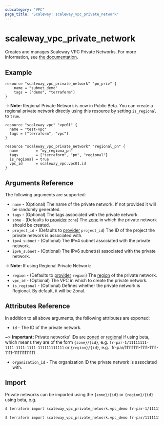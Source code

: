 ```yaml
---
subcategory: "VPC"
page_title: "Scaleway: scaleway_vpc_private_network"
---
```


# scaleway_vpc_private_network

Creates and manages Scaleway VPC Private Networks.
For more information, see [the documentation](https://developers.scaleway.com/en/products/vpc/api/#private-networks-ac2df4).

## Example

```hcl
resource "scaleway_vpc_private_network" "pn_priv" {
    name = "subnet_demo"
    tags = ["demo", "terraform"]
}
```

-> **Note:** Regional Private Network is now in Public Beta. You can create a regional private network directly using this resource by setting `is_regional` to `true`.

```hcl
resource "scaleway_vpc" "vpc01" {
  name = "test-vpc"
  tags = ["terraform", "vpc"]
}

resource "scaleway_vpc_private_network" "regional_pn" {
  name        = "my_regiona_pn"
  tags        = ["terraform", "pn", "regional"]
  is_regional = true
  vpc_id      = scaleway_vpc.vpc01.id
}
```

## Arguments Reference

The following arguments are supported:

- `name` - (Optional) The name of the private network. If not provided it will be randomly generated.
- `tags` - (Optional) The tags associated with the private network.
- `zone` - (Defaults to [provider](../index.md#zone) `zone`) The [zone](../guides/regions_and_zones.md#zones) in which the private network should be created.
- `project_id` - (Defaults to [provider](../index.md#project_id) `project_id`) The ID of the project the private network is associated with.
- `ipv4_subnet` - (Optional) The IPv4 subnet associated with the private network.
- `ipv6_subnet` - (Optional) The IPv6 subnet(s) associated with the private network.

-> **Note:** If using Regional Private Network: 

- `region` - (Defaults to [provider](../index.md#region) `region`) The [region](../guides/regions_and_zones.md#regions) of the private network.
- `vpc_id` - (Optional) The VPC in which to create the private network.
- `is_regional` - (Optional) Defines whether the private network is Regional. By default, it will be Zonal.

## Attributes Reference

In addition to all above arguments, the following attributes are exported:

- `id` - The ID of the private network.

~> **Important:** Private networks' IDs are [zoned](../guides/regions_and_zones.md#resource-ids) or [regional](../guides/regions_and_zones.md#resource-ids) if using beta, which means they are of the form `{zone}/{id}`, e.g. `fr-par-1/11111111-1111-1111-1111-111111111111` or `{region}/{id}`, e.g. `fr-par/11111111-1111-1111-1111-111111111111

- `organization_id` - The organization ID the private network is associated with.

## Import

Private networks can be imported using the `{zone}/{id}` or `{region}/{id}` using beta, e.g.

```bash
$ terraform import scaleway_vpc_private_network.vpc_demo fr-par-1/11111111-1111-1111-1111-111111111111
```

```bash
$ terraform import scaleway_vpc_private_network.vpc_demo fr-par/11111111-1111-1111-1111-111111111111
```
